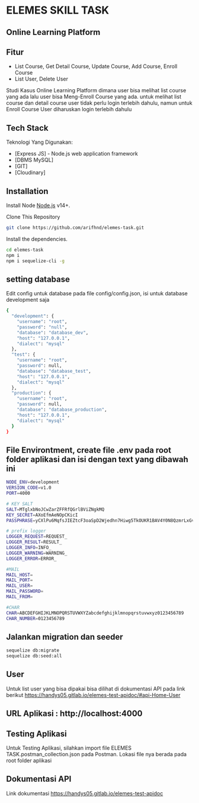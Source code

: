 # ELEMES SKILL TASK
## Online Learning Platform

## Fitur 
- List Course, Get Detail Course, Update Course, Add Course, Enroll Course
- List User, Delete User

Studi Kasus Online Learning Platform dimana user bisa melihat list course yang ada lalu user bisa Meng-Enroll Course yang ada. untuk melihat list course dan detail course user tidak perlu login terlebih dahulu, namun untuk Enroll Course User diharuskan login terlebih dahulu

## Tech Stack
Teknologi Yang Digunakan:
- [Express JS] - Node.js web application framework
- [DBMS MySQL]
- [GIT]
- [Cloudinary] 

## Installation

Install Node [Node.js](https://nodejs.org/) v14+.

Clone This Repository
```sh
git clone https://github.com/arifhnd/elemes-task.git
```

Install the dependencies.

```sh
cd elemes-task
npm i
npm i sequelize-cli -g
```
## setting database
Edit config untuk database pada file config/config.json, isi untuk database development saja
```sh
{
  "development": {
    "username": "root",
    "password": "null",
    "database": "database_dev",
    "host": "127.0.0.1",
    "dialect": "mysql"
  },
  "test": {
    "username": "root",
    "password": null,
    "database": "database_test",
    "host": "127.0.0.1",
    "dialect": "mysql"
  },
  "production": {
    "username": "root",
    "password": null,
    "database": "database_production",
    "host": "127.0.0.1",
    "dialect": "mysql"
  }
}
```

## File Environtment, create file .env pada root folder aplikasi dan isi dengan text yang dibawah ini
```sh
NODE_ENV=development
VERSION_CODE=v1.0
PORT=4000

# KEY SALT
SALT=MTglxbNoJCwZarZFFRfQGrlBViZNgkMQ
KEY_SECRET=AXoEfmAeNOpCKicI
PASSPHRASE=yCXlPu6MqfsJIEZtcF3oaSpD2Wjedhn7Hiwg5TkOUKR1BAV4Y0N8QzmrLxGvb9

# prefix logger
LOGGER_REQUEST=REQUEST_
LOGGER_RESULT=RESULT_
LOGGER_INFO=INFO_
LOGGER_WARNING=WARNING_
LOGGER_ERROR=ERROR_

#MAIL
MAIL_HOST=
MAIL_PORT=
MAIL_USER=
MAIL_PASSWORD=
MAIL_FROM=

#CHAR
CHAR=ABCDEFGHIJKLMNOPQRSTUVWXYZabcdefghijklmnopqrstuvwxyz0123456789
CHAR_NUMBER=0123456789

```

## Jalankan migration dan seeder
```sh
sequelize db:migrate
sequelize db:seed:all
```

## User
Untuk list user yang bisa dipakai bisa dilihat di dokumentasi API pada link berikut https://handys05.gitlab.io/elemes-test-apidoc/#api-Home-User

## URL Aplikasi : http://localhost:4000

## Testing Aplikasi
Untuk Testing Aplikasi, silahkan import file ELEMES TASK.postman_collection.json pada Postman. Lokasi file nya berada pada root folder aplikasi

## Dokumentasi API
Link dokumentasi https://handys05.gitlab.io/elemes-test-apidoc